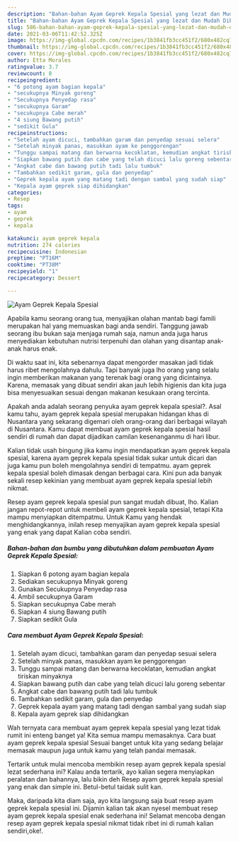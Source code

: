 ```yaml
---
description: "Bahan-bahan Ayam Geprek Kepala Spesial yang lezat dan Mudah Dibuat"
title: "Bahan-bahan Ayam Geprek Kepala Spesial yang lezat dan Mudah Dibuat"
slug: 586-bahan-bahan-ayam-geprek-kepala-spesial-yang-lezat-dan-mudah-dibuat
date: 2021-03-06T11:42:52.325Z
image: https://img-global.cpcdn.com/recipes/1b3841fb3cc451f2/680x482cq70/ayam-geprek-kepala-spesial-foto-resep-utama.jpg
thumbnail: https://img-global.cpcdn.com/recipes/1b3841fb3cc451f2/680x482cq70/ayam-geprek-kepala-spesial-foto-resep-utama.jpg
cover: https://img-global.cpcdn.com/recipes/1b3841fb3cc451f2/680x482cq70/ayam-geprek-kepala-spesial-foto-resep-utama.jpg
author: Etta Morales
ratingvalue: 3.7
reviewcount: 8
recipeingredient:
- "6 potong ayam bagian kepala"
- "secukupnya Minyak goreng"
- "Secukupnya Penyedap rasa"
- "secukupnya Garam"
- "secukupnya Cabe merah"
- "4 siung Bawang putih"
- "sedikit Gula"
recipeinstructions:
- "Setelah ayam dicuci, tambahkan garam dan penyedap sesuai selera"
- "Setelah minyak panas, masukkan ayam ke penggorengan"
- "Tunggu sampai matang dan berwarna kecoklatan, kemudian angkat tiriskan minyaknya"
- "Siapkan bawang putih dan cabe yang telah dicuci lalu goreng sebentar"
- "Angkat cabe dan bawang putih tadi lalu tumbuk"
- "Tambahkan sedikit garam, gula dan penyedap"
- "Geprek kepala ayam yang matang tadi dengan sambal yang sudah siap"
- "Kepala ayam geprek siap dihidangkan"
categories:
- Resep
tags:
- ayam
- geprek
- kepala

katakunci: ayam geprek kepala 
nutrition: 274 calories
recipecuisine: Indonesian
preptime: "PT16M"
cooktime: "PT38M"
recipeyield: "1"
recipecategory: Dessert

---
```



![Ayam Geprek Kepala Spesial](https://img-global.cpcdn.com/recipes/1b3841fb3cc451f2/680x482cq70/ayam-geprek-kepala-spesial-foto-resep-utama.jpg)

Apabila kamu seorang orang tua, menyajikan olahan mantab bagi famili merupakan hal yang memuaskan bagi anda sendiri. Tanggung jawab seorang ibu bukan saja menjaga rumah saja, namun anda juga harus menyediakan kebutuhan nutrisi terpenuhi dan olahan yang disantap anak-anak harus enak.

Di waktu  saat ini, kita sebenarnya dapat mengorder masakan jadi tidak harus ribet mengolahnya dahulu. Tapi banyak juga lho orang yang selalu ingin memberikan makanan yang terenak bagi orang yang dicintainya. Karena, memasak yang dibuat sendiri akan jauh lebih higienis dan kita juga bisa menyesuaikan sesuai dengan makanan kesukaan orang tercinta. 



Apakah anda adalah seorang penyuka ayam geprek kepala spesial?. Asal kamu tahu, ayam geprek kepala spesial merupakan hidangan khas di Nusantara yang sekarang digemari oleh orang-orang dari berbagai wilayah di Nusantara. Kamu dapat membuat ayam geprek kepala spesial hasil sendiri di rumah dan dapat dijadikan camilan kesenanganmu di hari libur.

Kalian tidak usah bingung jika kamu ingin mendapatkan ayam geprek kepala spesial, karena ayam geprek kepala spesial tidak sukar untuk dicari dan juga kamu pun boleh mengolahnya sendiri di tempatmu. ayam geprek kepala spesial boleh dimasak dengan berbagai cara. Kini pun ada banyak sekali resep kekinian yang membuat ayam geprek kepala spesial lebih nikmat.

Resep ayam geprek kepala spesial pun sangat mudah dibuat, lho. Kalian jangan repot-repot untuk membeli ayam geprek kepala spesial, tetapi Kita mampu menyiapkan ditempatmu. Untuk Kamu yang hendak menghidangkannya, inilah resep menyajikan ayam geprek kepala spesial yang enak yang dapat Kalian coba sendiri.

<!--inarticleads1-->

##### Bahan-bahan dan bumbu yang dibutuhkan dalam pembuatan Ayam Geprek Kepala Spesial:

1. Siapkan 6 potong ayam bagian kepala
1. Sediakan secukupnya Minyak goreng
1. Gunakan Secukupnya Penyedap rasa
1. Ambil secukupnya Garam
1. Siapkan secukupnya Cabe merah
1. Siapkan 4 siung Bawang putih
1. Siapkan sedikit Gula




<!--inarticleads2-->

##### Cara membuat Ayam Geprek Kepala Spesial:

1. Setelah ayam dicuci, tambahkan garam dan penyedap sesuai selera
1. Setelah minyak panas, masukkan ayam ke penggorengan
1. Tunggu sampai matang dan berwarna kecoklatan, kemudian angkat tiriskan minyaknya
1. Siapkan bawang putih dan cabe yang telah dicuci lalu goreng sebentar
1. Angkat cabe dan bawang putih tadi lalu tumbuk
1. Tambahkan sedikit garam, gula dan penyedap
1. Geprek kepala ayam yang matang tadi dengan sambal yang sudah siap
1. Kepala ayam geprek siap dihidangkan




Wah ternyata cara membuat ayam geprek kepala spesial yang lezat tidak rumit ini enteng banget ya! Kita semua mampu memasaknya. Cara buat ayam geprek kepala spesial Sesuai banget untuk kita yang sedang belajar memasak maupun juga untuk kamu yang telah pandai memasak.

Tertarik untuk mulai mencoba membikin resep ayam geprek kepala spesial lezat sederhana ini? Kalau anda tertarik, ayo kalian segera menyiapkan peralatan dan bahannya, lalu bikin deh Resep ayam geprek kepala spesial yang enak dan simple ini. Betul-betul taidak sulit kan. 

Maka, daripada kita diam saja, ayo kita langsung saja buat resep ayam geprek kepala spesial ini. Dijamin kalian tak akan nyesel membuat resep ayam geprek kepala spesial enak sederhana ini! Selamat mencoba dengan resep ayam geprek kepala spesial nikmat tidak ribet ini di rumah kalian sendiri,oke!.


